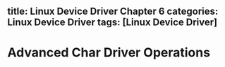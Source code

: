 title: Linux Device Driver Chapter 6
categories: Linux Device Driver
tags: [Linux Device Driver]
---
# Advanced Char Driver Operations